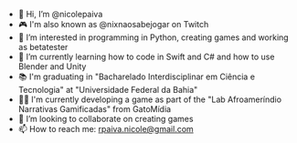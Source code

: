 - 👋 Hi, I’m @nicolepaiva
- 🎮 I'm also known as @nixnaosabejogar on Twitch
- 👀 I’m interested in programming in Python, creating games and working as betatester
- 🌱 I’m currently learning how to code in Swift and C# and how to use Blender and Unity
- :books: I'm graduating in "Bacharelado Interdisciplinar em Ciência e Tecnologia" at "Universidade Federal da Bahia"
- :woman_technologist: I'm currently developing a game as part of the "Lab Afroameríndio Narrativas Gamificadas" from GatoMídia
- 💞️ I’m looking to collaborate on creating games
- 📫 How to reach me: rpaiva.nicole@gmail.com

<!---
nicolepaiva/nicolepaiva is a ✨ special ✨ repository because its `README.md` (this file) appears on your GitHub profile.
You can click the Preview link to take a look at your changes.
--->
